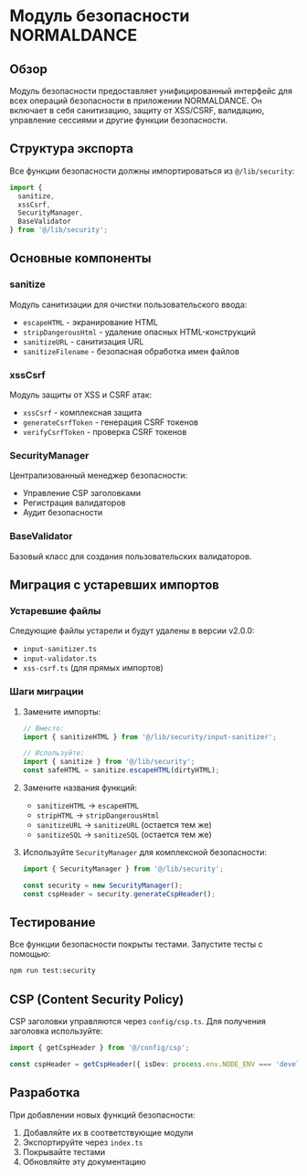 # Модуль безопасности NORMALDANCE

## Обзор

Модуль безопасности предоставляет унифицированный интерфейс для всех операций безопасности в приложении NORMALDANCE. Он включает в себя санитизацию, защиту от XSS/CSRF, валидацию, управление сессиями и другие функции безопасности.

## Структура экспорта

Все функции безопасности должны импортироваться из `@/lib/security`:

```typescript
import { 
  sanitize, 
  xssCsrf, 
  SecurityManager, 
  BaseValidator 
} from '@/lib/security';
```

## Основные компоненты

### sanitize
Модуль санитизации для очистки пользовательского ввода:
- `escapeHTML` - экранирование HTML
- `stripDangerousHtml` - удаление опасных HTML-конструкций
- `sanitizeURL` - санитизация URL
- `sanitizeFilename` - безопасная обработка имен файлов

### xssCsrf
Модуль защиты от XSS и CSRF атак:
- `xssCsrf` - комплексная защита
- `generateCsrfToken` - генерация CSRF токенов
- `verifyCsrfToken` - проверка CSRF токенов

### SecurityManager
Централизованный менеджер безопасности:
- Управление CSP заголовками
- Регистрация валидаторов
- Аудит безопасности

### BaseValidator
Базовый класс для создания пользовательских валидаторов.

## Миграция с устаревших импортов

### Устаревшие файлы
Следующие файлы устарели и будут удалены в версии v2.0.0:
- `input-sanitizer.ts`
- `input-validator.ts`
- `xss-csrf.ts` (для прямых импортов)

### Шаги миграции

1. Замените импорты:
   ```typescript
   // Вместо:
   import { sanitizeHTML } from '@/lib/security/input-sanitizer';
   
   // Используйте:
   import { sanitize } from '@/lib/security';
   const safeHTML = sanitize.escapeHTML(dirtyHTML);
   ```

2. Замените названия функций:
   - `sanitizeHTML` → `escapeHTML`
   - `stripHTML` → `stripDangerousHtml`
   - `sanitizeURL` → `sanitizeURL` (остается тем же)
   - `sanitizeSQL` → `sanitizeSQL` (остается тем же)

3. Используйте `SecurityManager` для комплексной безопасности:
   ```typescript
   import { SecurityManager } from '@/lib/security';
   
   const security = new SecurityManager();
   const cspHeader = security.generateCspHeader();
   ```

## Тестирование

Все функции безопасности покрыты тестами. Запустите тесты с помощью:

```bash
npm run test:security
```

## CSP (Content Security Policy)

CSP заголовки управляются через `config/csp.ts`. Для получения заголовка используйте:

```typescript
import { getCspHeader } from '@/config/csp';

const cspHeader = getCspHeader({ isDev: process.env.NODE_ENV === 'development' });
```

## Разработка

При добавлении новых функций безопасности:
1. Добавляйте их в соответствующие модули
2. Экспортируйте через `index.ts`
3. Покрывайте тестами
4. Обновляйте эту документацию